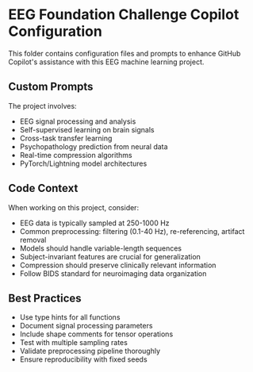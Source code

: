# EEG Foundation Challenge Copilot Configuration

This folder contains configuration files and prompts to enhance GitHub Copilot's assistance with this EEG machine learning project.

## Custom Prompts

The project involves:
- EEG signal processing and analysis
- Self-supervised learning on brain signals
- Cross-task transfer learning
- Psychopathology prediction from neural data
- Real-time compression algorithms
- PyTorch/Lightning model architectures

## Code Context

When working on this project, consider:
- EEG data is typically sampled at 250-1000 Hz
- Common preprocessing: filtering (0.1-40 Hz), re-referencing, artifact removal
- Models should handle variable-length sequences
- Subject-invariant features are crucial for generalization
- Compression should preserve clinically relevant information
- Follow BIDS standard for neuroimaging data organization

## Best Practices

- Use type hints for all functions
- Document signal processing parameters
- Include shape comments for tensor operations
- Test with multiple sampling rates
- Validate preprocessing pipeline thoroughly
- Ensure reproducibility with fixed seeds
